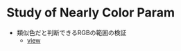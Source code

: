 # Study of Nearly Color Param
- 類似色だと判断できるRGBの範囲の検証
	- [view](https://szgk.github.io/Study-for-Nearly-Color-Paramater/)